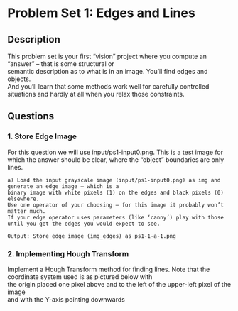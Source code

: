 # Problem Set 1: Edges and Lines

## Description
This problem set is your first “vision” project where you compute an “answer” – that is some structural or   
semantic description as to what is in an image. You’ll find edges and objects.  
And you’ll learn that some methods work well for carefully controlled situations and hardly at all when you relax those constraints.

## Questions
### 1. Store Edge Image
For this question we will use input/ps1-input0.png. 
This is a test image for which the answer should be clear, where the “object” boundaries are only lines. 

    a) Load the input grayscale image (input/ps1-input0.png) as img and generate an edge image – which is a   
    binary image with white pixels (1) on the edges and black pixels (0) elsewhere.   
    Use one operator of your choosing – for this image it probably won’t matter much.   
    If your edge operator uses parameters (like ‘canny’) play with those until you get the edges you would expect to see.

    Output: Store edge image (img_edges) as ps1-1-a-1.png

### 2. Implementing Hough Transform
Implement a Hough Transform method for finding lines. Note that the coordinate system used is as pictured below with  
the origin placed one pixel above and to the left of the upper-left pixel of the image  
and with the Y-axis pointing downwards